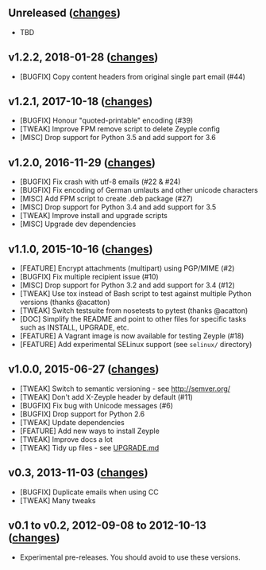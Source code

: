 ## Unreleased ([changes](https://github.com/infertux/zeyple/compare/v1.2.2...master))

  * TBD

## v1.2.2, 2018-01-28 ([changes](https://github.com/infertux/zeyple/compare/v1.2.1...v1.2.2))

  * [BUGFIX]  Copy content headers from original single part email (#44)

## v1.2.1, 2017-10-18 ([changes](https://github.com/infertux/zeyple/compare/v1.2.0...v1.2.1))

  * [BUGFIX]  Honour "quoted-printable" encoding (#39)
  * [TWEAK]   Improve FPM remove script to delete Zeyple config
  * [MISC]    Drop support for Python 3.5 and add support for 3.6

## v1.2.0, 2016-11-29 ([changes](https://github.com/infertux/zeyple/compare/v1.1.0...v1.2.0))

  * [BUGFIX]  Fix crash with utf-8 emails (#22 & #24)
  * [BUGFIX]  Fix encoding of German umlauts and other unicode characters
  * [MISC]    Add FPM script to create .deb package (#27)
  * [MISC]    Drop support for Python 3.4 and add support for 3.5
  * [TWEAK]   Improve install and upgrade scripts
  * [MISC]    Upgrade dev dependencies

## v1.1.0, 2015-10-16 ([changes](https://github.com/infertux/zeyple/compare/v1.0.0...v1.1.0))

  * [FEATURE] Encrypt attachments (multipart) using PGP/MIME (#2)
  * [BUGFIX]  Fix multiple recipient issue (#10)
  * [MISC]    Drop support for Python 3.2 and add support for 3.4 (#12)
  * [TWEAK]   Use tox instead of Bash script to test against multiple Python versions (thanks @acatton)
  * [TWEAK]   Switch testsuite from nosetests to pytest (thanks @acatton)
  * [DOC]     Simplify the README and point to other files for specific tasks such as INSTALL, UPGRADE, etc.
  * [FEATURE] A Vagrant image is now available for testing Zeyple (#18)
  * [FEATURE] Add experimental SELinux support (see `selinux/` directory)

## v1.0.0, 2015-06-27 ([changes](https://github.com/infertux/zeyple/compare/v0.3...v1.0.0))

  * [TWEAK]   Switch to semantic versioning - see http://semver.org/
  * [TWEAK]   Don't add X-Zeyple header by default (#11)
  * [BUGFIX]  Fix bug with Unicode messages (#6)
  * [BUGFIX]  Drop support for Python 2.6
  * [TWEAK]   Update dependencies
  * [FEATURE] Add new ways to install Zeyple
  * [TWEAK]   Improve docs a lot
  * [TWEAK]   Tidy up files - see [UPGRADE.md](UPGRADE.md)

## v0.3, 2013-11-03 ([changes](https://github.com/infertux/zeyple/compare/v0.2...v0.3))

  * [BUGFIX] Duplicate emails when using CC
  * [TWEAK]  Many tweaks

## v0.1 to v0.2, 2012-09-08 to 2012-10-13 ([changes](https://github.com/infertux/zeyple/compare/v0.1...v0.2))

  * Experimental pre-releases. You should avoid to use these versions.

